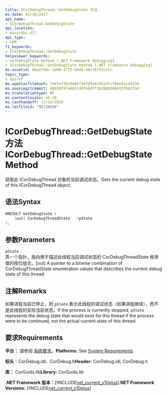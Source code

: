 ```yaml
---
title: ICorDebugThread::GetDebugState 方法
ms.date: 03/30/2017
api_name:
- ICorDebugThread.GetDebugState
api_location:
- mscordbi.dll
api_type:
- COM
f1_keywords:
- ICorDebugThread::GetDebugState
helpviewer_keywords:
- GetDebugState method [.NET Framework debugging]
- ICorDebugThread::GetDebugState method [.NET Framework debugging]
ms.assetid: 9be27b0c-1d99-4722-b0d4-40cf6753ce5c
topic_type:
- apiref
ms.openlocfilehash: 746fef3629e6573d7dfe47d5a3fcf9ee9a1d4250
ms.sourcegitcommit: d8020797a6657d0fbbdff362b80300815f682f94
ms.translationtype: MT
ms.contentlocale: zh-CN
ms.lasthandoff: 11/24/2020
ms.locfileid: "95728038"
---
```

# <a name="icordebugthreadgetdebugstate-method"></a><span data-ttu-id="19bb8-102">ICorDebugThread::GetDebugState 方法</span><span class="sxs-lookup"><span data-stu-id="19bb8-102">ICorDebugThread::GetDebugState Method</span></span>

<span data-ttu-id="19bb8-103">获取此 ICorDebugThread 对象的当前调试状态。</span><span class="sxs-lookup"><span data-stu-id="19bb8-103">Gets the current debug state of this ICorDebugThread object.</span></span>  
  
## <a name="syntax"></a><span data-ttu-id="19bb8-104">语法</span><span class="sxs-lookup"><span data-stu-id="19bb8-104">Syntax</span></span>  
  
```cpp  
HRESULT GetDebugState (  
    [out] CorDebugThreadState   *pState  
);  
```  
  
## <a name="parameters"></a><span data-ttu-id="19bb8-105">参数</span><span class="sxs-lookup"><span data-stu-id="19bb8-105">Parameters</span></span>  

 `pState`  
 <span data-ttu-id="19bb8-106">弄一个指针，指向用于描述此线程当前调试状态的 CorDebugThreadState 枚举值的按位组合。</span><span class="sxs-lookup"><span data-stu-id="19bb8-106">[out] A pointer to a bitwise combination of CorDebugThreadState enumeration values that describes the current debug state of this thread.</span></span>  
  
## <a name="remarks"></a><span data-ttu-id="19bb8-107">注解</span><span class="sxs-lookup"><span data-stu-id="19bb8-107">Remarks</span></span>  

 <span data-ttu-id="19bb8-108">如果进程当前已停止，则 `pState` 表示此线程的调试状态（如果进程继续），而不是此线程的实际当前状态。</span><span class="sxs-lookup"><span data-stu-id="19bb8-108">If the process is currently stopped, `pState` represents the debug state that would exist for this thread if the process were to be continued, not the actual current state of this thread.</span></span>  
  
## <a name="requirements"></a><span data-ttu-id="19bb8-109">要求</span><span class="sxs-lookup"><span data-stu-id="19bb8-109">Requirements</span></span>  

 <span data-ttu-id="19bb8-110">**平台：** 请参阅 [系统要求](../../get-started/system-requirements.md)。</span><span class="sxs-lookup"><span data-stu-id="19bb8-110">**Platforms:** See [System Requirements](../../get-started/system-requirements.md).</span></span>  
  
 <span data-ttu-id="19bb8-111">**标头**：CorDebug.idl、CorDebug.h</span><span class="sxs-lookup"><span data-stu-id="19bb8-111">**Header:** CorDebug.idl, CorDebug.h</span></span>  
  
 <span data-ttu-id="19bb8-112">**库：** CorGuids.lib</span><span class="sxs-lookup"><span data-stu-id="19bb8-112">**Library:** CorGuids.lib</span></span>  
  
 <span data-ttu-id="19bb8-113">**.NET Framework 版本：**[!INCLUDE[net_current_v10plus](../../../../includes/net-current-v10plus-md.md)]</span><span class="sxs-lookup"><span data-stu-id="19bb8-113">**.NET Framework Versions:** [!INCLUDE[net_current_v10plus](../../../../includes/net-current-v10plus-md.md)]</span></span>
